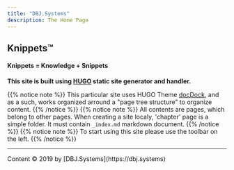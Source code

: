 ```yaml
---
title: "DBJ.Systems"
description: The Home Page
---
```


## Knippets&trade;
#### Knippets = Knowledge + Snippets


**This site is built using [HUGO](https://gohugo.io/) static site generator and handler.** 

{{% notice note %}} 
This particular site uses HUGO Theme <a href="https://themes.gohugo.io/docdock/">docDock</a>, and as a such, works organized arround a "page tree structure" to organize content.
{{% /notice %}}
{{% notice note %}} 
All contents are pages, which belong to other pages. When creating a site localy, 'chapter' page is a simple folder. It must contain <code>_index.md</code> markdown document.
{{% /notice %}}
{{% notice note %}} 
To start using this site please use the toolbar on the left.
{{% /notice %}}
<hr/>
Content &copy; 2019 by [DBJ.Systems](https://dbj.systems)



